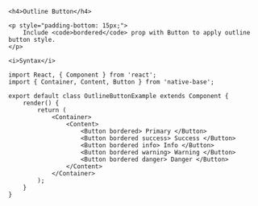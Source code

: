 <div class="section" id="outlineButton">

    <h4>Outline Button</h4>

    <p style="padding-bottom: 15px;">
        Include <code>bordered</code> prop with Button to apply outline button style.
    </p>

    <i>Syntax</i>

<pre class="line-numbers"><code class="language-jsx">import React, { Component } from 'react';
import { Container, Content, Button } from 'native-base';
​
export default class OutlineButtonExample extends Component {
    render() {
        return (
            &lt;Container>
                &lt;Content>
                    &lt;Button bordered> Primary &lt;/Button>
                    &lt;Button bordered success> Success &lt;/Button>
                    &lt;Button bordered info> Info &lt;/Button>
                    &lt;Button bordered warning> Warning &lt;/Button>
                    &lt;Button bordered danger> Danger &lt;/Button>
                &lt;/Content>
            &lt;/Container>
        );
    }
}</code></pre><br />


</div>

